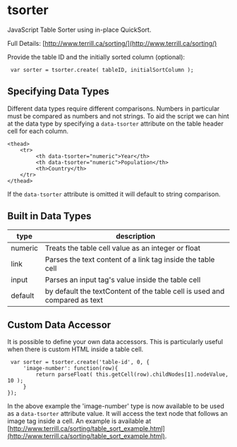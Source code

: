 # tsorter


JavaScript Table Sorter using in-place QuickSort.

Full Details: 
[http://www.terrill.ca/sorting/](http://www.terrill.ca/sorting/)

Provide the table ID and the initially sorted column (optional):

```
 var sorter = tsorter.create( tableID, initialSortColumn );
```

## Specifying Data Types

Different data types require different comparisons. Numbers in particular must be compared as numbers and not strings. To aid the script we can hint at the data type by specifying a `data-tsorter` attribute on the table header cell for each column. 

````
<thead>
    <tr>
         <th data-tsorter="numeric">Year</th>
         <th data-tsorter="numeric">Population</th>
         <th>Country</th>
    </tr>
</thead>
````

If the `data-tsorter` attribute is omitted it will default to string comparison. 

## Built in Data Types

| type | description  |
|-----|---|
|  numeric  | Treats the table cell value as an integer or float  |
| link | Parses the text content of a link tag inside the table cell |
| input | Parses an input tag's value inside the table cell |
| default | by default the textContent of the table cell is used and compared as text |

## Custom Data Accessor

It is possible to define your own data accessors. This is particularly useful when there is custom HTML inside a table cell. 

```
 var sorter = tsorter.create('table-id', 0, {
     'image-number': function(row){  
         return parseFloat( this.getCell(row).childNodes[1].nodeValue, 10 );
     }
});
```

In the above example the 'image-number' type is now available to be used as a `data-tsorter` attribute value. It will access the text node that follows an image tag inside a cell. An example is available at [http://www.terrill.ca/sorting/table_sort_example.html](http://www.terrill.ca/sorting/table_sort_example.html).
